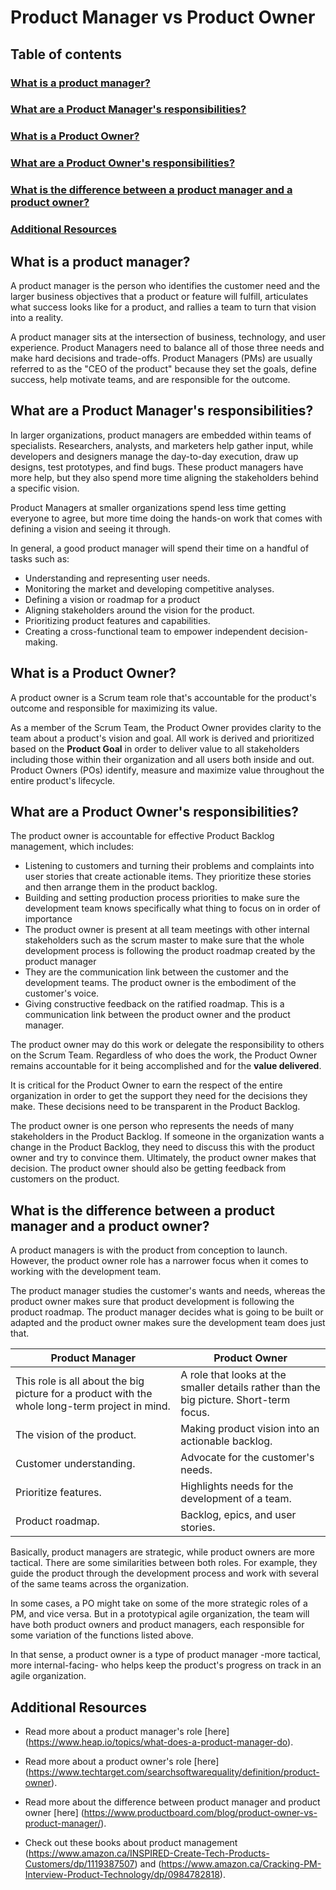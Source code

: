 # Product Manager vs Product Owner

## Table of contents
### [What is a product manager?](#what-is-a-product-manager)
### [What are a Product Manager's responsibilities?](#what-are-a-product-managers-responsibilities)
### [What is a Product Owner?](#what-is-a-product-owner)
### [What are a Product Owner's responsibilities?](#what-are-a-product-owners-responsibilities)
### [What is the difference between a product manager and a product owner?](#what-is-the-difference-between-a-product-manager-and-a-product-owner)

### [Additional Resources](#additional-resources)

## What is a product manager?
A product manager is the person who identifies the customer need and the larger business objectives that a product or feature will fulfill, articulates what success looks like for a product, and rallies a team to turn that vision into a reality. 

A product manager sits at the intersection of business, technology, and user experience. Product Managers need to balance all of those three needs and make hard decisions and trade-offs. Product Managers (PMs) are usually referred to as the "CEO of the product" because they set the goals, define success, help motivate teams, and are responsible for the outcome.

## What are a Product Manager's responsibilities?

In larger organizations, product managers are embedded within teams of specialists. Researchers, analysts, and marketers help gather input, while developers and designers manage the day-to-day execution, draw up designs, test prototypes, and find bugs. These product managers have more help, but they also spend more time aligning the stakeholders behind a specific vision.

Product Managers at smaller organizations spend less time getting everyone to agree, but more time doing the hands-on work that comes with defining a vision and seeing it through.

In general, a good product manager will spend their time on a handful of tasks such as:
* Understanding and representing user needs.
* Monitoring the market and developing competitive analyses.
* Defining a vision or roadmap for a product
* Aligning stakeholders around the vision for the product.
* Prioritizing product features and capabilities.
* Creating a cross-functional team to empower independent decision-making.

## What is a Product Owner?

A product owner is a Scrum team role that's accountable for the product's outcome and responsible for maximizing its value.

As a member of the Scrum Team, the Product Owner provides clarity to the team about a product's vision and goal. All work is derived and prioritized based on the **Product Goal** in order to deliver value to all stakeholders including those within their organization and all users both inside and out. Product Owners (POs) identify, measure and maximize value throughout the entire product's lifecycle.

## What are a Product Owner's responsibilities?

The product owner is accountable for effective Product Backlog management, which includes:

* Listening to customers and turning their problems and complaints into user stories that create actionable items. They prioritize these stories and then arrange them in the product backlog.
* Building and setting production process priorities to make sure the development team knows specifically what thing to focus on in order of importance
* The product owner is present at all team meetings with other internal stakeholders such as the scrum master to make sure that the whole development process is following the product roadmap created by the product manager
* They are the communication link between the customer and the development teams. The product owner is the embodiment of the customer's voice.
* Giving constructive feedback on the ratified roadmap. This is a communication link between the product owner and the product manager.

The product owner may do this work or delegate the responsibility to others on the Scrum Team. Regardless of who does the work, the Product Owner remains accountable for it being accomplished and for the **value delivered**.

It is critical for the Product Owner to earn the respect of the entire organization in order to get the support they need for the decisions they make. These decisions need to be transparent in the Product Backlog.

The product owner is one person who represents the needs of many stakeholders in the Product Backlog. If someone in the organization wants a change in the Product Backlog, they need to discuss this with the product owner and try to convince them. Ultimately, the product owner makes that decision. The product owner should also be getting feedback from customers on the product.

## What is the difference between a product manager and a product owner?

A product managers is with the product from conception to launch. However, the product owner role has a narrower focus when it comes to working with the development team.

The product manager studies the customer's wants and needs, whereas the product owner makes sure that product development is following the product roadmap. The product manager decides what is going to be built or adapted and the product owner makes sure the development team does just that.

| Product Manager | Product Owner |
|-----------------|---------------|
| This role is all about the big picture for a product with the whole long-term project in mind. | A role that looks at the smaller details rather than the big picture. Short-term focus.|
| The vision of the product. | Making product vision into an actionable backlog. |
| Customer understanding. | Advocate for the customer's needs. |
| Prioritize features. | Highlights needs for the development of a team. |
| Product roadmap. | Backlog, epics, and user stories. |

Basically, product managers are strategic, while product owners are more tactical. There are some similarities between both roles. For example, they guide the product through the development process and work with several of the same teams across the organization.

In some cases, a PO might take on some of the more strategic roles of a PM, and vice versa. But in a prototypical agile organization, the team will have both product owners and product managers, each responsible for some variation of the functions listed above.

In that sense, a product owner is a type of product manager -more tactical, more internal-facing- who helps keep the product's progress on track in an agile organization.

## Additional Resources

- Read more about a product manager's role [here] (https://www.heap.io/topics/what-does-a-product-manager-do).

- Read more about a product owner's role [here] (https://www.techtarget.com/searchsoftwarequality/definition/product-owner).

- Read more about the difference between product manager and product owner [here] (https://www.productboard.com/blog/product-owner-vs-product-manager/).

- Check out these books about product management (https://www.amazon.ca/INSPIRED-Create-Tech-Products-Customers/dp/1119387507) and (https://www.amazon.ca/Cracking-PM-Interview-Product-Technology/dp/0984782818).